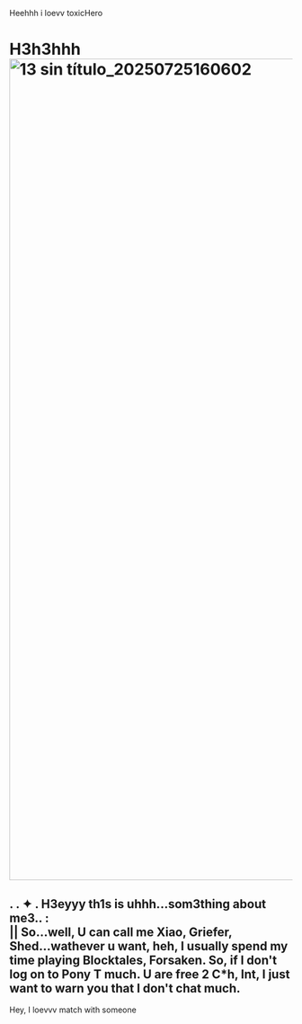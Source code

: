 Heehhh i loevv toxicHero
# H3h3hhh<img width="1604" height="1462" alt="13 sin título_20250725160602" src="https://github.com/user-attachments/assets/591f7bfe-21ce-459d-92c2-bbced9d95d2a" />
.  .  ✦ . H3eyyy th1s is uhhh...som3thing about me3.. :  
|| So...well, U can call me Xiao, Griefer, Shed...wathever u want, heh, I usually spend my time playing Blocktales, Forsaken. So, if I don't log on to Pony T much. U are free 2 C*h, Int, I just want to warn you that I don't chat much.
-
 Hey, I loevvv match with someone
